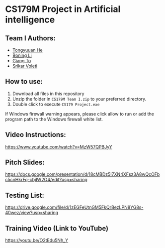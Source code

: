 # CS179M Project in Artificial intelligence

## Team I Authors:
* [Tongyuuan He](https://github.com/the1323)
* [Boning Li](https://github.com/BBBonnie)
* [Giang To](https://github.com/heerman7737)
* [Srikar Voleti](https://github.com/vsrikar08)

## How to use:

1. Download all files in this repository 
2. Unzip the folder in `CS179M Team I.zip` to your preferred directory.
3. Double click to execute `CS179 Project.exe` 

If Windows firewall warning appears, please click allow to run or add the program path to the Windows firewall white list.

## Video Instructions:
https://www.youtube.com/watch?v=MzW57QPBJyY

## Pitch Slides:
https://docs.google.com/presentation/d/18cMBDz5I7XN4XFsz3A8wQcOFbc5cnHkrFq-cbjIW2O4/edit?usp=sharing

## Testing List:
https://drive.google.com/file/d/1zEGFeUtnGM5FkQrBezLPN8YG8s-40wez/view?usp=sharing

## Training Video (Link to YouTube)
https://youtu.be/O2tEdu5Nh_Y

